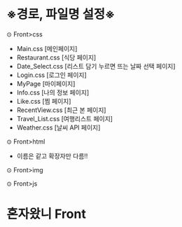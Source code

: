 # ※경로, 파일명 설정※

⊙ Front>css
  - Main.css [메인페이지]
  - Restaurant.css [식당 페이지]
  - Date_Select.css [리스트 담기 누르면 뜨는 날짜 선택 페이지]
  - Login.css [로그인 페이지]
  - MyPage [마이페이지]
  - Info.css [나의 정보 페이지]
  - Like.css [찜 페이지]
  - RecentView.css [최근 본 페이지]
  - Travel_List.css [여행리스트 페이지]
  - Weather.css [날씨 API 페이지]

⊙ Front>html
  - 이름은 같고 확장자만 다름!!
  
⊙ Front>img

⊙ Front>js


# 혼자왔니 Front

